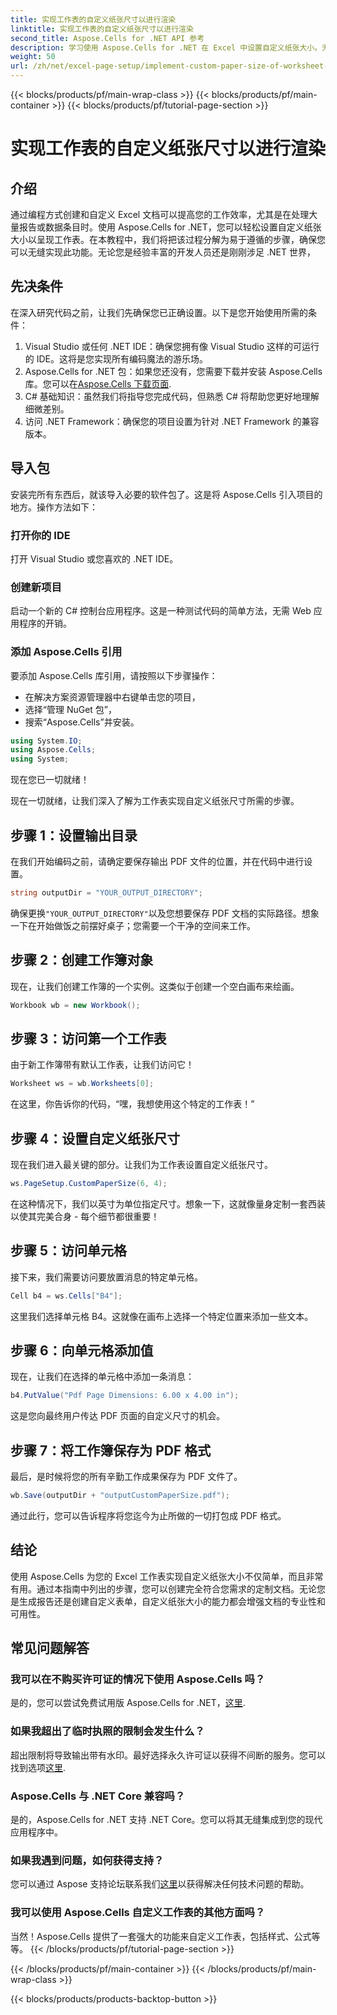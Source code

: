 ```yaml
---
title: 实现工作表的自定义纸张尺寸以进行渲染
linktitle: 实现工作表的自定义纸张尺寸以进行渲染
second_title: Aspose.Cells for .NET API 参考
description: 学习使用 Aspose.Cells for .NET 在 Excel 中设置自定义纸张大小。无缝工作表渲染的分步指南。
weight: 50
url: /zh/net/excel-page-setup/implement-custom-paper-size-of-worksheet-for-rendering/
---
```


{{< blocks/products/pf/main-wrap-class >}}
{{< blocks/products/pf/main-container >}}
{{< blocks/products/pf/tutorial-page-section >}}

# 实现工作表的自定义纸张尺寸以进行渲染

## 介绍

通过编程方式创建和自定义 Excel 文档可以提高您的工作效率，尤其是在处理大量报告或数据条目时。使用 Aspose.Cells for .NET，您可以轻松设置自定义纸张大小以呈现工作表。在本教程中，我们将把该过程分解为易于遵循的步骤，确保您可以无缝实现此功能。无论您是经验丰富的开发人员还是刚刚涉足 .NET 世界，

## 先决条件

在深入研究代码之前，让我们先确保您已正确设置。以下是您开始使用所需的条件：

1. Visual Studio 或任何 .NET IDE：确保您拥有像 Visual Studio 这样的可运行的 IDE。这将是您实现所有编码魔法的游乐场。
2. Aspose.Cells for .NET 包：如果您还没有，您需要下载并安装 Aspose.Cells 库。您可以在[Aspose.Cells 下载页面](https://releases.aspose.com/cells/net/).
3. C# 基础知识：虽然我们将指导您完成代码，但熟悉 C# 将帮助您更好地理解细微差别。
4. 访问 .NET Framework：确保您的项目设置为针对 .NET Framework 的兼容版本。

## 导入包

安装完所有东西后，就该导入必要的软件包了。这是将 Aspose.Cells 引入项目的地方。操作方法如下：

### 打开你的 IDE

打开 Visual Studio 或您喜欢的 .NET IDE。

### 创建新项目

启动一个新的 C# 控制台应用程序。这是一种测试代码的简单方法，无需 Web 应用程序的开销。

### 添加 Aspose.Cells 引用

要添加 Aspose.Cells 库引用，请按照以下步骤操作：
- 在解决方案资源管理器中右键单击您的项目，
- 选择“管理 NuGet 包”，
- 搜索“Aspose.Cells”并安装。

```csharp
using System.IO;
using Aspose.Cells;
using System;
```

现在您已一切就绪！

现在一切就绪，让我们深入了解为工作表实现自定义纸张尺寸所需的步骤。 

## 步骤 1：设置输出目录

在我们开始编码之前，请确定要保存输出 PDF 文件的位置，并在代码中进行设置。

```csharp
string outputDir = "YOUR_OUTPUT_DIRECTORY";
```

确保更换`"YOUR_OUTPUT_DIRECTORY"`以及您想要保存 PDF 文档的实际路径。想象一下在开始做饭之前摆好桌子；您需要一个干净的空间来工作。

## 步骤 2：创建工作簿对象

现在，让我们创建工作簿的一个实例。这类似于创建一个空白画布来绘画。

```csharp
Workbook wb = new Workbook();
```

## 步骤 3：访问第一个工作表

由于新工作簿带有默认工作表，让我们访问它！ 

```csharp
Worksheet ws = wb.Worksheets[0];
```

在这里，你告诉你的代码，“嘿，我想使用这个特定的工作表！” 

## 步骤 4：设置自定义纸张尺寸

现在我们进入最关键的部分。让我们为工作表设置自定义纸张尺寸。

```csharp
ws.PageSetup.CustomPaperSize(6, 4);
```

在这种情况下，我们以英寸为单位指定尺寸。想象一下，这就像量身定制一套西装以使其完美合身 - 每个细节都很重要！

## 步骤 5：访问单元格

接下来，我们需要访问要放置消息的特定单元格。 

```csharp
Cell b4 = ws.Cells["B4"];
```

这里我们选择单元格 B4。这就像在画布上选择一个特定位置来添加一些文本。

## 步骤 6：向单元格添加值

现在，让我们在选择的单元格中添加一条消息：

```csharp
b4.PutValue("Pdf Page Dimensions: 6.00 x 4.00 in");
```

这是您向最终用户传达 PDF 页面的自定义尺寸的机会。

## 步骤 7：将工作簿保存为 PDF 格式

最后，是时候将您的所有辛勤工作成果保存为 PDF 文件了。

```csharp
wb.Save(outputDir + "outputCustomPaperSize.pdf");
```

通过此行，您可以告诉程序将您迄今为止所做的一切打包成 PDF 格式。

## 结论

使用 Aspose.Cells 为您的 Excel 工作表实现自定义纸张大小不仅简单，而且非常有用。通过本指南中列出的步骤，您可以创建完全符合您需求的定制文档。无论您是生成报告还是创建自定义表单，自定义纸张大小的能力都会增强文档的专业性和可用性。 

## 常见问题解答

### 我可以在不购买许可证的情况下使用 Aspose.Cells 吗？
是的，您可以尝试免费试用版 Aspose.Cells for .NET，[这里](https://releases.aspose.com/).

### 如果我超出了临时执照的限制会发生什么？
超出限制将导致输出带有水印。最好选择永久许可证以获得不间断的服务。您可以找到选项[这里](https://purchase.aspose.com/buy).

### Aspose.Cells 与 .NET Core 兼容吗？
是的，Aspose.Cells for .NET 支持 .NET Core。您可以将其无缝集成到您的现代应用程序中。

### 如果我遇到问题，如何获得支持？
您可以通过 Aspose 支持论坛联系我们[这里](https://forum.aspose.com/c/cells/9)以获得解决任何技术问题的帮助。

### 我可以使用 Aspose.Cells 自定义工作表的其他方面吗？
当然！Aspose.Cells 提供了一套强大的功能来自定义工作表，包括样式、公式等等。
{{< /blocks/products/pf/tutorial-page-section >}}

{{< /blocks/products/pf/main-container >}}
{{< /blocks/products/pf/main-wrap-class >}}

{{< blocks/products/products-backtop-button >}}
